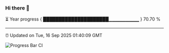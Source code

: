 ### Hi there 👋

⏳ Year progress { █████████████████████▁▁▁▁▁▁▁▁▁ } 70.70 %

---

⏰ Updated on Tue, 16 Sep 2025 01:40:09 GMT

![Progress Bar CI](https://github.com/liununu/liununu/workflows/Progress%20Bar%20CI/badge.svg)
